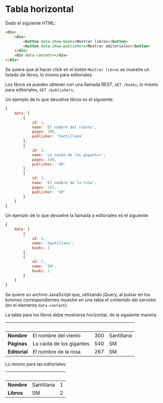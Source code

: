 # Tabla horizontal

Dado el siguiente HTML:

```html
<div>
	<div>
		<button data-show-books>Mostrar libros</button>
		<button data-show-publishers>Mostrar editoriales</button>
	</div>
	<div data-content></div>
</div>
```
Se quiere que al hacer click en el botón `Mostrar libros` se muestre un listado de libros, lo mismo para editoriales.

Los libros se pueden obtener con una llamada REST, `GET /books`; lo mismo para editoriales, `GET /publishers`.

Un ejemplo de lo que devuelve libros es el siguiente:

```javascript
{
    data: [
        {
            id: 1,
            name: 'El nombre del viento',
            pages: 300,
            publisher: 'Santillana'
        },
        {
            id: 2,
            name: 'La caida de los gigantes',
            pages: 540,
            publisher: 'SM'
        },
        {
            id: 3,
            name: 'El nombre de la rosa',
            pages: 267,
            publisher: 'SM'
        }
    ]
}
```

Un ejemplo de lo que devuelve la llamada a editoriales es el siguiente:

```javascript
{
    data: [
        {
            id: 1,
            name: 'Santillana',
            books: 1
        },
        {
            id: 2,
            name: 'SM',
            books: 2
        }
    ]
}
```

Se quiere un archivo JavaScript que, utilizando jQuery, al pulsar en los botones correspondientes muestre en una tabla el contenido del servidor (en el elemento `data-content`).

La tabla para los libros debe mostrarse horizontal, de la siguiente manera:

&nbsp;         | &nbsp;                   | &nbsp; | &nbsp;
------         | -----                    | -----  | -----
**Nombre**     | El nombre del viento     | 300    | Santillana
**Páginas**    | La caida de los gigantes | 540    | SM
**Editorial**  | El nombre de la rosa     | 267    | SM

Lo mismo para las editoriales:

&nbsp;     | &nbsp;     | &nbsp;
------     | -----      | -----
**Nombre** | Santillana | 1
**Libros** | SM         | 2
<!--stackedit_data:
eyJoaXN0b3J5IjpbMzI2NDAyNDM5XX0=
-->